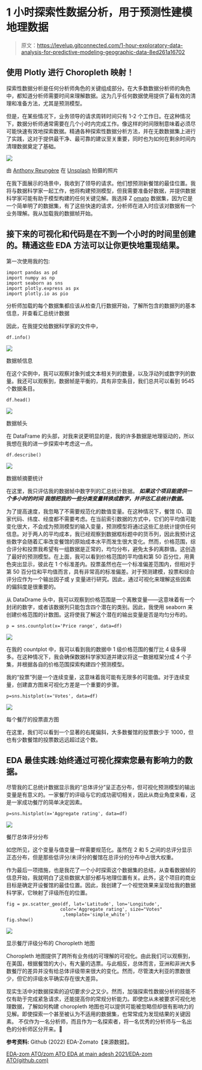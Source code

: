 # 1 小时探索性数据分析，用于预测性建模地理数据

> 原文：<https://levelup.gitconnected.com/1-hour-exploratory-data-analysis-for-predictive-modeling-geographic-data-8ed261a16702>

## 使用 Plotly 进行 Choropleth 映射！

探索性数据分析是任何分析师角色的关键组成部分。在大多数数据分析师的角色中，都知道分析师需要时间来理解数据。这为几乎任何数据使用提供了最有效的清理和准备方法，尤其是预测模型。

但是，在某些情况下，业务领导的请求周转时间只有 1-2 个工作日。在这种情况下，数据分析师通常需要在几个小时内完成工作。像这样的时间限制意味着必须尽可能快速有效地探索数据。精通各种探索性数据分析方法，并在无数数据集上进行了实践，这对于提供最干净、最可靠的建议至关重要，同时也为如何在剩余时间内清理数据奠定了基础。

![](img/1c13eebc5ef1cbf5252eb3337a598358.png)

由 [Anthony Reungère](https://unsplash.com/@anthonyreungere?utm_source=medium&utm_medium=referral) 在 [Unsplash](https://unsplash.com?utm_source=medium&utm_medium=referral) 拍摄的照片

在我下面展示的场景中，我收到了领导的请求。他们想预测新餐馆的最佳位置。我将与数据科学家一起工作，他将构建预测模型，但我需要准备好数据，并提供数据科学家可能有助于模型构建的任何关键见解。我选择 Z [omato](https://github.com/Adesh2021/EDA-Zomato/blob/main/Zomato%20EDA) 数据集，因为它是一个简单明了的数据集，有了这些快速的请求，分析师在进入时应该对数据有一个业务理解。我从加载我的数据帧开始。

## 接下来的可视化和代码是在不到一个小时的时间里创建的。精通这些 EDA 方法可以让你更快地重现结果。

第一次使用我的包:

```
import pandas as pd
import numpy as np
import seaborn as sns
import plotly.express as px
import plotly.io as pio
```

分析师加载的每个数据集都应该从检查几行数据开始，了解所包含的数据列的基本信息，并查看汇总统计数据

因此，在我提交给数据科学家的文件中，

`df.info()`

![](img/eaccc97fe3e543c30089dde2e6e4c827.png)

数据帧信息

在这个实例中，我可以观察对象列或文本相关列的数量，以及浮动列或数字列的数量。我还可以观察到，数据帧是平衡的，具有非空条目，我们总共可以看到 9545 个数据条目。

```
df.head()
```

![](img/c88b3aa18a2f4c9ea987741d5a7ea7d4.png)

数据帧头

在 DataFrame 的头部，对我来说更明显的是，我的许多数据是地理驱动的，所以我想在我的进一步探索中考虑这一点。

```
df.describe()
```

![](img/4dff4571c5abeebac3cddcb0d853b0d8.png)

数据帧摘要统计

在这里，我只评估我的数据帧中数字列的汇总统计数据。 ***如果这个项目能提供一个多小时的时间*** ***我想把我的一些分类变量转换成数字，并评估汇总统计数据。***

为了提高速度，我忽略了不需要规范化的数值变量。在这种情况下，餐馆 ID、国家代码、纬度、经度都不需要考虑。在当前索引数据的方式中，它们的平均值可能变化很大，不会成为预测模型的输入变量，预测模型将通过这些汇总统计提供任何信息。对于两人的平均成本，我已经观察到数据框标题中的货币列，因此我预计这些数字会随着汇率改变餐馆的原始成本水平而发生很大变化。然而，价格范围，综合评分和投票我希望有一组数据是正常的，均匀分布，避免太多的离群值。这创造了最好的预测模型。在上面，我可以看到价格范围的平均值和第 50 百分位，用黄色突出显示，彼此在 1 个标准差内。投票虽然也在一个标准偏差范围内，但相对于第 50 百分位和平均值而言，具有非常高的标准偏差。对于预测建模，投票和综合评分应作为一个输出因子或 y 变量进行研究。因此，通过可视化来理解这些因素的偏斜度是很重要的。

从 DataDrame 头中，我可以观察到价格范围是一个离散变量——这意味着有一个封闭的数字，或者该数据列只能包含四个潜在的类别。因此，我使用 seaborn 来创建价格范围的计数图。这将使我了解这个潜在的输出变量是否是均匀分布的。

```
p = sns.countplot(x='Price range', data=df)
```

![](img/86b9332185571697a9c2adc94bb2b893.png)

在我的 countplot 中，我可以看到我的数据中 1 级价格范围的餐厅比 4 级多得多。在这种情况下，我会确保数据科学家知道并建议将这一数据框架分成 4 个子集，并根据各自的价格范围探索构建四个预测模型。

我的“投票”列是一个连续变量，这意味着我可能有无限多的可能值。对于连续变量，创建直方图来可视化方差是一个重要的步骤。

```
p=sns.histplot(x='Votes', data=df)
```

![](img/4fefdd6eb87daf28b09679501d15ffd2.png)

每个餐厅的投票直方图

在这里，我们可以看到一个显著的右尾偏斜，大多数餐馆的投票数少于 1000，但也有少数餐馆的投票数远远超过这个数。

## **EDA 最佳实践:始终通过可视化探索您最有影响力的数据。**

尽管我的汇总统计数据显示我的“总体评分”呈正态分布，但可视化预测模型的输出变量是有意义的。一家餐厅的评级与它的成功密切相关，因此从商业角度来看，这是一家成功餐厅的简单决定因素。

```
p=sns.histplot(x='Aggregate rating', data=df)
```

![](img/114e6f9948fb3a0378f26eef18f8660a.png)

餐厅总体评分分布

如您所见，这个变量与值变量一样需要规范化。虽然在 2 和 5 之间的总评分显示正态分布，但是那些低评分/未评分的餐馆在总评分的分布中占很大权重。

作为最后一项措施，也是我花了一个小时探索这个数据集的总结，从查看数据帧的信息开始，我就明白了这些数据大部分都与地理位置有关。此外，这个项目的商业目标是确定开设餐馆的最佳位置。因此，我创建了一个视觉效果来呈现给我的数据科学家，它映射了评级所在的位置。

```
fig = px.scatter_geo(df, lat='Latitude', lon='Longitude', 
                    color='Aggregate rating', size="Votes"
                     ,template='simple_white')
fig.show()
```

![](img/fcc601374a023e1ff7cdb7eb458042c7.png)

显示餐厅评级分布的 Choropleth 地图

Choropleth 地图提供了跨所有业务线的可理解的可视化。由此我们可以观察到，在美国，根据餐馆的大小，有大量的选票。与此相反，总体而言，亚洲和非洲大多数餐厅的差异并没有给总体评级带来很大的变化。然而，尽管澳大利亚的票数很少，但它的评级水平确实存在很大差异。

现实生活中对数据探索的迫切要求少之又少。然而，加强探索性数据分析的技能不仅有助于完成紧急请求，还能提高你的常规分析能力。即使您从未被要求可视化地理数据，了解如何构建 choropleth 地图也可以提供可能被忽略但却很有影响力的见解。即使探索一个甚至被认为不适用的数据集，也常常成为发现结果的关键因素。
不仅作为一名分析师，而且作为一名探索者，将一名优秀的分析师与一名出色的分析师区分开来。🧐

**参考资料:** Github (2022) EDA-Zomato【来源数据】。

[EDA-zom ATO/zom ATO EDA at main adesh 2021/EDA-zom ATO(github.com)](https://github.com/Adesh2021/EDA-Zomato/blob/main/Zomato%20EDA)